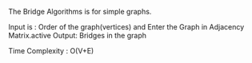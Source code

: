 The Bridge Algorithms is for simple graphs.

Input is : Order of the graph(vertices) and Enter the Graph in Adjacency Matrix.active
Output: Bridges in the graph

Time Complexity : O(V+E)